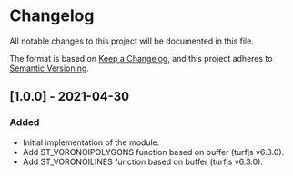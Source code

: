 # Changelog
All notable changes to this project will be documented in this file.

The format is based on [Keep a Changelog](https://keepachangelog.com/en/1.0.0/),
and this project adheres to [Semantic Versioning](https://semver.org/spec/v2.0.0.html).

## [1.0.0] - 2021-04-30

### Added
* Initial implementation of the module.
* Add ST_VORONOIPOLYGONS function based on buffer (turfjs v6.3.0).
* Add ST_VORONOILINES function based on buffer (turfjs v6.3.0).
